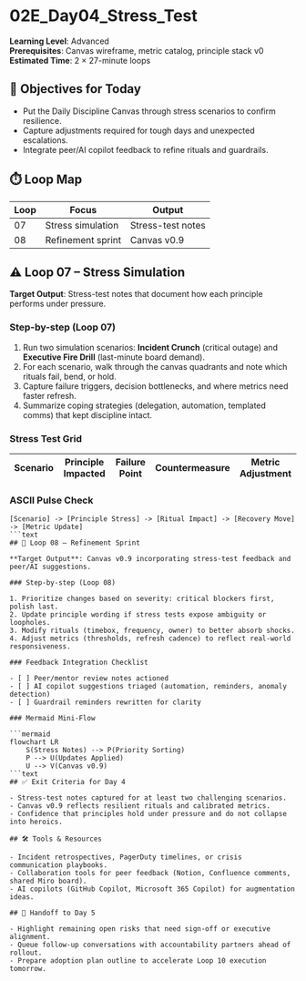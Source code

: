 ﻿# 02E_Day04_Stress_Test

**Learning Level**: Advanced  
**Prerequisites**: Canvas wireframe, metric catalog, principle stack v0  
**Estimated Time**: 2 × 27-minute loops

## 🎯 Objectives for Today

- Put the Daily Discipline Canvas through stress scenarios to confirm resilience.
- Capture adjustments required for tough days and unexpected escalations.
- Integrate peer/AI copilot feedback to refine rituals and guardrails.

## ⏱️ Loop Map

| Loop | Focus | Output |
| --- | --- | --- |
| 07 | Stress simulation | Stress-test notes |
| 08 | Refinement sprint | Canvas v0.9 |

## ⚠️ Loop 07 – Stress Simulation

**Target Output**: Stress-test notes that document how each principle performs under pressure.

### Step-by-step (Loop 07)

1. Run two simulation scenarios: **Incident Crunch** (critical outage) and **Executive Fire Drill** (last-minute board demand).
2. For each scenario, walk through the canvas quadrants and note which rituals fail, bend, or hold.
3. Capture failure triggers, decision bottlenecks, and where metrics need faster refresh.
4. Summarize coping strategies (delegation, automation, templated comms) that kept discipline intact.

### Stress Test Grid

| Scenario | Principle Impacted | Failure Point | Countermeasure | Metric Adjustment |
| --- | --- | --- | --- | --- |

### ASCII Pulse Check

```text
[Scenario] -> [Principle Stress] -> [Ritual Impact] -> [Recovery Move] -> [Metric Update]
```text
## 🔧 Loop 08 – Refinement Sprint

**Target Output**: Canvas v0.9 incorporating stress-test feedback and peer/AI suggestions.

### Step-by-step (Loop 08)

1. Prioritize changes based on severity: critical blockers first, polish last.
2. Update principle wording if stress tests expose ambiguity or loopholes.
3. Modify rituals (timebox, frequency, owner) to better absorb shocks.
4. Adjust metrics (thresholds, refresh cadence) to reflect real-world responsiveness.

### Feedback Integration Checklist

- [ ] Peer/mentor review notes actioned
- [ ] AI copilot suggestions triaged (automation, reminders, anomaly detection)
- [ ] Guardrail reminders rewritten for clarity

### Mermaid Mini-Flow

```mermaid
flowchart LR
    S(Stress Notes) --> P(Priority Sorting)
    P --> U(Updates Applied)
    U --> V(Canvas v0.9)
```text
## ✅ Exit Criteria for Day 4

- Stress-test notes captured for at least two challenging scenarios.
- Canvas v0.9 reflects resilient rituals and calibrated metrics.
- Confidence that principles hold under pressure and do not collapse into heroics.

## 🛠️ Tools & Resources

- Incident retrospectives, PagerDuty timelines, or crisis communication playbooks.
- Collaboration tools for peer feedback (Notion, Confluence comments, shared Miro board).
- AI copilots (GitHub Copilot, Microsoft 365 Copilot) for augmentation ideas.

## 🔄 Handoff to Day 5

- Highlight remaining open risks that need sign-off or executive alignment.
- Queue follow-up conversations with accountability partners ahead of rollout.
- Prepare adoption plan outline to accelerate Loop 10 execution tomorrow.
